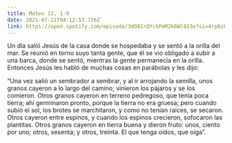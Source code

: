 ```yaml
---
title: Mateo 13, 1-9
date: 2021-07-21T04:12:53.726Z
link: https://open.spotify.com/episode/3dO81rQYchPmM2k6Wl923o?si=4rp8z6LhSGuJ08OlPXiDKA&utm_source=copy-link&dl_branch=1
---
```

Un día salió Jesús de la casa donde se hospedaba y se sentó a la orilla del mar. Se reunió en torno suyo tanta gente, que él se vio obligado a subir a una barca, donde se sentó, mientras la gente permanecía en la orilla. Entonces Jesús les habló de muchas cosas en parábolas y les dijo: 

“Una vez salió un sembrador a sembrar, y al ir arrojando la semilla, unos granos cayeron a lo largo del camino; vinieron los pájaros y se los comieron. Otros granos cayeron en terreno pedregoso, que tenía poca tierra; ahí germinaron pronto, porque la tierra no era gruesa; pero cuando subió el sol, los brotes se marchitaron, y como no tenían raíces, se secaron. Otros cayeron entre espinos, y cuando los espinos crecieron, sofocaron las plantitas. Otros granos cayeron en tierra buena y dieron fruto: unos, ciento por uno; otros, sesenta; y otros, treinta. El que tenga oídos, que oiga”.